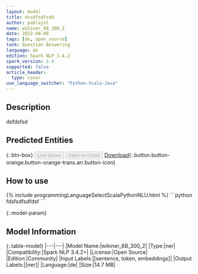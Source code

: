 ```yaml
---
layout: model
title: dcsdfsdfsdd
author: pablajsl
name: wikiner_6B_300_2
date: 2022-08-08
tags: [de, open_source]
task: Question Answering
language: de
edition: Spark NLP 3.4.2
spark_version: 2.4
supported: false
article_header:
  type: cover
use_language_switcher: "Python-Scala-Java"
---
```


## Description

dsfdsfsd

## Predicted Entities



{:.btn-box}
<button class="button button-orange" disabled>Live Demo</button>
<button class="button button-orange" disabled>Open in Colab</button>
[Download](https://s3.amazonaws.com/models-hub-community/pablajsl/wikiner_6B_300_2_de_3.4.2_2.4_1659960769178.zip){:.button.button-orange.button-orange-trans.arr.button-icon}

## How to use



<div class="tabs-box" markdown="1">
{% include programmingLanguageSelectScalaPythonNLU.html %}
```python
fdsfsdfsdfdsf
```

</div>

{:.model-param}
## Model Information

{:.table-model}
|---|---|
|Model Name:|wikiner_6B_300_2|
|Type:|ner|
|Compatibility:|Spark NLP 3.4.2+|
|License:|Open Source|
|Edition:|Community|
|Input Labels:|[sentence, token, embeddings]|
|Output Labels:|[ner]|
|Language:|de|
|Size:|14.7 MB|